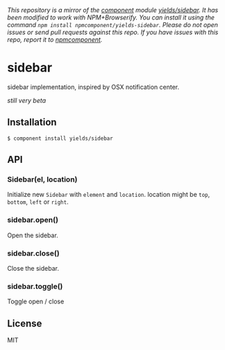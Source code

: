 *This repository is a mirror of the [component](http://component.io) module [yields/sidebar](http://github.com/yields/sidebar). It has been modified to work with NPM+Browserify. You can install it using the command `npm install npmcomponent/yields-sidebar`. Please do not open issues or send pull requests against this repo. If you have issues with this repo, report it to [npmcomponent](https://github.com/airportyh/npmcomponent).*

# sidebar

  sidebar implementation, inspired by OSX notification center.

  _still very beta_

## Installation

    $ component install yields/sidebar

## API

### Sidebar(el, location)

Initialize new `Sidebar` with `element` and `location`.
location might be `top`, `bottom`, `left` or `right`.

### sidebar.open()

Open the sidebar.

### sidebar.close()

Close the sidebar.

### sidebar.toggle()

Toggle open / close

## License

  MIT
